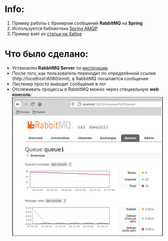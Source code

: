 # Info:
1. Пример работы с брокером сообщений **RabbitMQ** на **Spring**
2. Используется библиотека [Spring AMQP](https://spring.io/projects/spring-amqp)
3. Пример взят из [статьи на Хабре](https://habr.com/ru/post/262069/)

# Что было сделано:
- Установлен **RabbitMQ Server** по [инструкции](https://coderun.ru/blog/kak-ustanovit-rabbitmq-server-v-ubuntu-18-04-i-16-04-lts/)
- После того, как пользователь переходит по определённой ссылке (*http://localhost:8080/emit*), в RabbitMQ посылается сообщение
- Листенер просто выводит сообщение в лог
- Отслеживать процессы в RabbitMQ можно через специальную **web консоль**:
![](https://github.com/aleksey-nsk/rabbit_amqp/blob/main/screenshots/01_rabbit_web_console.png)
